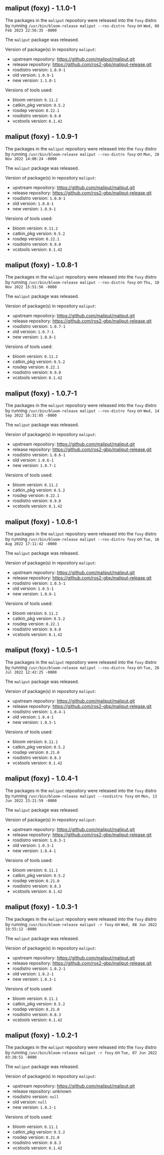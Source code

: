 ## maliput (foxy) - 1.1.0-1

The packages in the `maliput` repository were released into the `foxy` distro by running `/usr/bin/bloom-release maliput --ros-distro foxy` on `Wed, 08 Feb 2023 22:56:35 -0000`

The `maliput` package was released.

Version of package(s) in repository `maliput`:

- upstream repository: https://github.com/maliput/maliput.git
- release repository: https://github.com/ros2-gbp/maliput-release.git
- rosdistro version: `1.0.9-1`
- old version: `1.0.9-1`
- new version: `1.1.0-1`

Versions of tools used:

- bloom version: `0.11.2`
- catkin_pkg version: `0.5.2`
- rosdep version: `0.22.1`
- rosdistro version: `0.9.0`
- vcstools version: `0.1.42`


## maliput (foxy) - 1.0.9-1

The packages in the `maliput` repository were released into the `foxy` distro by running `/usr/bin/bloom-release maliput --ros-distro foxy` on `Mon, 28 Nov 2022 14:00:24 -0000`

The `maliput` package was released.

Version of package(s) in repository `maliput`:

- upstream repository: https://github.com/maliput/maliput.git
- release repository: https://github.com/ros2-gbp/maliput-release.git
- rosdistro version: `1.0.8-1`
- old version: `1.0.8-1`
- new version: `1.0.9-1`

Versions of tools used:

- bloom version: `0.11.2`
- catkin_pkg version: `0.5.2`
- rosdep version: `0.22.1`
- rosdistro version: `0.9.0`
- vcstools version: `0.1.42`


## maliput (foxy) - 1.0.8-1

The packages in the `maliput` repository were released into the `foxy` distro by running `/usr/bin/bloom-release maliput --ros-distro foxy` on `Thu, 10 Nov 2022 15:51:56 -0000`

The `maliput` package was released.

Version of package(s) in repository `maliput`:

- upstream repository: https://github.com/maliput/maliput.git
- release repository: https://github.com/ros2-gbp/maliput-release.git
- rosdistro version: `1.0.7-1`
- old version: `1.0.7-1`
- new version: `1.0.8-1`

Versions of tools used:

- bloom version: `0.11.2`
- catkin_pkg version: `0.5.2`
- rosdep version: `0.22.1`
- rosdistro version: `0.9.0`
- vcstools version: `0.1.42`


## maliput (foxy) - 1.0.7-1

The packages in the `maliput` repository were released into the `foxy` distro by running `/usr/bin/bloom-release maliput --ros-distro foxy` on `Wed, 14 Sep 2022 16:31:05 -0000`

The `maliput` package was released.

Version of package(s) in repository `maliput`:

- upstream repository: https://github.com/maliput/maliput.git
- release repository: https://github.com/ros2-gbp/maliput-release.git
- rosdistro version: `1.0.6-1`
- old version: `1.0.6-1`
- new version: `1.0.7-1`

Versions of tools used:

- bloom version: `0.11.2`
- catkin_pkg version: `0.5.2`
- rosdep version: `0.22.1`
- rosdistro version: `0.9.0`
- vcstools version: `0.1.42`


## maliput (foxy) - 1.0.6-1

The packages in the `maliput` repository were released into the `foxy` distro by running `/usr/bin/bloom-release maliput --ros-distro foxy` on `Tue, 16 Aug 2022 17:11:42 -0000`

The `maliput` package was released.

Version of package(s) in repository `maliput`:

- upstream repository: https://github.com/maliput/maliput.git
- release repository: https://github.com/ros2-gbp/maliput-release.git
- rosdistro version: `1.0.5-1`
- old version: `1.0.5-1`
- new version: `1.0.6-1`

Versions of tools used:

- bloom version: `0.11.2`
- catkin_pkg version: `0.5.2`
- rosdep version: `0.22.1`
- rosdistro version: `0.9.0`
- vcstools version: `0.1.42`


## maliput (foxy) - 1.0.5-1

The packages in the `maliput` repository were released into the `foxy` distro by running `/usr/bin/bloom-release maliput --ros-distro foxy` on `Tue, 26 Jul 2022 12:42:25 -0000`

The `maliput` package was released.

Version of package(s) in repository `maliput`:

- upstream repository: https://github.com/maliput/maliput.git
- release repository: https://github.com/ros2-gbp/maliput-release.git
- rosdistro version: `1.0.4-1`
- old version: `1.0.4-1`
- new version: `1.0.5-1`

Versions of tools used:

- bloom version: `0.11.1`
- catkin_pkg version: `0.5.2`
- rosdep version: `0.21.0`
- rosdistro version: `0.8.3`
- vcstools version: `0.1.42`


## maliput (foxy) - 1.0.4-1

The packages in the `maliput` repository were released into the `foxy` distro by running `/usr/bin/bloom-release maliput --rosdistro foxy` on `Mon, 13 Jun 2022 23:21:59 -0000`

The `maliput` package was released.

Version of package(s) in repository `maliput`:

- upstream repository: https://github.com/maliput/maliput.git
- release repository: https://github.com/ros2-gbp/maliput-release.git
- rosdistro version: `1.0.3-1`
- old version: `1.0.3-1`
- new version: `1.0.4-1`

Versions of tools used:

- bloom version: `0.11.1`
- catkin_pkg version: `0.5.2`
- rosdep version: `0.21.0`
- rosdistro version: `0.8.3`
- vcstools version: `0.1.42`


## maliput (foxy) - 1.0.3-1

The packages in the `maliput` repository were released into the `foxy` distro by running `/usr/bin/bloom-release maliput -r foxy` on `Wed, 08 Jun 2022 19:55:12 -0000`

The `maliput` package was released.

Version of package(s) in repository `maliput`:

- upstream repository: https://github.com/maliput/maliput.git
- release repository: https://github.com/ros2-gbp/maliput-release.git
- rosdistro version: `1.0.2-1`
- old version: `1.0.2-1`
- new version: `1.0.3-1`

Versions of tools used:

- bloom version: `0.11.1`
- catkin_pkg version: `0.5.2`
- rosdep version: `0.21.0`
- rosdistro version: `0.8.3`
- vcstools version: `0.1.42`


## maliput (foxy) - 1.0.2-1

The packages in the `maliput` repository were released into the `foxy` distro by running `/usr/bin/bloom-release maliput -r foxy` on `Tue, 07 Jun 2022 03:20:51 -0000`

The `maliput` package was released.

Version of package(s) in repository `maliput`:

- upstream repository: https://github.com/maliput/maliput.git
- release repository: unknown
- rosdistro version: `null`
- old version: `null`
- new version: `1.0.2-1`

Versions of tools used:

- bloom version: `0.11.1`
- catkin_pkg version: `0.5.2`
- rosdep version: `0.21.0`
- rosdistro version: `0.8.3`
- vcstools version: `0.1.42`


